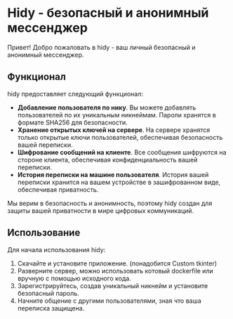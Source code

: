 # Hidy - безопасный и анонимный мессенджер

Привет! Добро пожаловать в hidy - ваш личный безопасный и анонимный мессенджер.

## Функционал

hidy предоставляет следующий функционал:

- **Добавление пользователя по нику**. Вы можете добавлять пользователей по их уникальным никнеймам. Пароли хранятся в формате SHA256 для безопасности.
- **Хранение открытых ключей на сервере**. На сервере хранятся только открытые ключи пользователей, обеспечивая безопасность вашей переписки.
- **Шифрование сообщений на клиенте**. Все сообщения шифруются на стороне клиента, обеспечивая конфиденциальность вашей переписки.
- **История переписки на машине пользователя**. История вашей переписки хранится на вашем устройстве в зашифрованном виде, обеспечивая приватность.

Мы верим в безопасность и анонимность, поэтому hidy создан для защиты вашей приватности в мире цифровых коммуникаций.

## Использование

Для начала использования hidy:

1. Скачайте и установите приложение. (понадобится Custom tkinter)
2. Разверните сервер, можно использовать котовый dockerfile или вручную с помощью исходного кода.
3. Зарегистрируйтесь, создав уникальный никнейм и установите безопасный пароль.
4. Начните общение с другими пользователями, зная что ваша переписка защищена.
